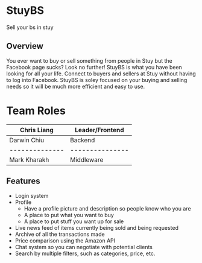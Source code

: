 # StuyBS
Sell your bs in stuy

## Overview
You ever want to buy or sell something from people in Stuy but the Facebook page sucks? Look no further! StuyBS is what you have been looking for all your life. Connect to buyers and sellers at Stuy without having to log into Facebook. StuyBS is soley focused on your buying and selling needs so it will be much more efficient and easy to use.

# Team Roles
| Chris Liang  |Leader/Frontend|
|--------------|---------------|
| Darwin Chiu  |Backend        |
|--------------|---------------|
| Mark Kharakh |Middleware     |

## Features
* Login system
* Profile 
  * Have a profile picture and description so people know who you are
  * A place to put what you want to buy
  * A place to put stuff you want up for sale
* Live news feed of items currently being sold and being requested
* Archive of all the transactions made
* Price comparison using the Amazon API
* Chat system so you can negotiate with potential clients
* Search by multiple filters, such as categories, price, etc.

